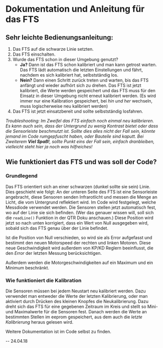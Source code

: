 # Dokumentation und Anleitung für das FTS

## Sehr leichte Bedienungsanleitung:

1. Das FTS auf die schwarze Linie setzten.
2. Das FTS einschalten.
3. Wurde das FTS schon in dieser Umgebung genutzt?
    - __Ja?__ Dann ist das FTS schon kalibriert und man kann getrost warten. Das FTS lädt automatisch die letzten Einstellungen und fährt, nachdem es sich kalibriert hat, selbstständig los. 
    - __Nein?__ Dann einen Schritt zurück treten und warten, bis das FTS anfängt und wieder aufhört sich zu drehen. Das FTS ist jetzt kalibriert, die Werte werden gespeichert und das FTS muss für den Einsatz in dieser Umgebung nicht erneut kalibriert werden. (Es wird immer nur eine Kalibration gespeichert, bei _hin und her_ wechseln, muss logischerweise neu kalibriert werden)
4. Das FTS ist jetzt einsatzbereit und sollte selbstständig losfahren.

_Troubleshooting: Im Zweifel das FTS einfach noch einmal neu kalibrieren. Es kann auch sein, dass der Untergrund zu wenig Kontrast bietet oder dass die Sensorleiste beschmutzt ist. Sollte dies alles nicht der Fall sein, könnte jemand im Code rumgepfuscht haben, oder Bauteile sind kaputt. Bei Zweiterem __Viel Spaß!__, sollte Punkt eins der Fall sein, einfach dranbleiben, vielleicht steht hier ja noch was hilfreiches!_

## Wie funktioniert das FTS und was soll der Code?

### Grundlegend

Das FTS orientiert sich an einer schwarzen (dunkel sollte sie sein) Linie. Dies geschieht wie folgt: An der unteren Seite des FTS ist eine Sensorleiste angebracht, diese Sensoren senden Infrarotlicht und messen die Menge an Licht, die vom Untergrund reflektiert wird. Im Code wird festgelegt, welche Messdiode verwendet werden. Die Sensoren stellen jetzt automatisch fest, wo auf der Linie sie sich befinden. (Wer das genauer wissen will, soll sich die `readLine()` Funktion in der QTR Doku anschauen.) Diese Position wird jetzt so nach unten korrigiert, dass ein Wert von Null ausgegeben wird, sobald sich das FTS genau über der Linie befindet.

Ist die Position von Null verschieden, so wird sie als Error aufgefasst und bestimmt den neuen Motorspeed der rechten und linken Motoren. Diese neue Geschwindigkeit wird außerdem von KP/KD Reglern beeinflusst, die den _Error_ der letzten Messung berücksichtigen.

Außerdem werden die Motorgeschwindigkeiten auf ein Maximum und ein Minimum beschränkt.

### Wie funktioniert die Kalibration

Die Sensoren müssen bei jedem Neustart neu kalibriert werden. Dazu verwendet man entweder die Werte der letzten Kalibrierung, oder man aktiviert durch Drücken des kleinen Knopfes die Neukalibrierung. Dazu dreht sich das FTS für eine gegebenen Zeitraum im Kreis und stellt so Mini- und Maximalwerte für die Sensoren fest. Danach werden die Werte an bestimmten Stellen im eeprom gespeichert, aus dem auch die _letzte Kalibrierung_ heraus gelesen wird.

Weitere Dokumentation ist im Code selbst zu finden.

-- 24.04.18